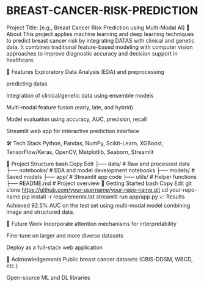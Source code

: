 # BREAST-CANCER-RISK-PREDICTION
Project Title: [e.g., Breast Cancer Risk Prediction using Multi-Modal AI]
🧠 About
This project applies machine learning and deep learning techniques to predict breast cancer risk by integrating DATAS with clinical and genetic data. It combines traditional feature-based modeling with computer vision approaches to improve diagnostic accuracy and decision support in healthcare.

🔧 Features
Exploratory Data Analysis (EDA) and preprocessing

predicting datas

Integration of clinical/genetic data using ensemble models

Multi-modal feature fusion (early, late, and hybrid)

Model evaluation using accuracy, AUC, precision, recall

Streamlit web app for interactive prediction interface

🛠️ Tech Stack
Python, Pandas, NumPy, Scikit-Learn, XGBoost, TensorFlow/Keras, OpenCV, Matplotlib, Seaborn, Streamlit

📁 Project Structure
bash
Copy
Edit
├── data/                  # Raw and processed data
├── notebooks/             # EDA and model development notebooks
├── models/                # Saved models
├── app/                   # Streamlit app code
├── utils/                 # Helper functions
├── README.md              # Project overview
🚀 Getting Started
bash
Copy
Edit
git clone https://github.com/your-username/your-repo-name.git
cd your-repo-name
pip install -r requirements.txt
streamlit run app/app.py
📈 Results
Achieved 92.5% AUC on the test set using multi-modal model combining image and structured data.

🧪 Future Work
Incorporate attention mechanisms for interpretability

Fine-tune on larger and more diverse datasets

Deploy as a full-stack web application

🙌 Acknowledgements
Public breast cancer datasets (CBIS-DDSM, WBCD, etc.)

Open-source ML and DL libraries

